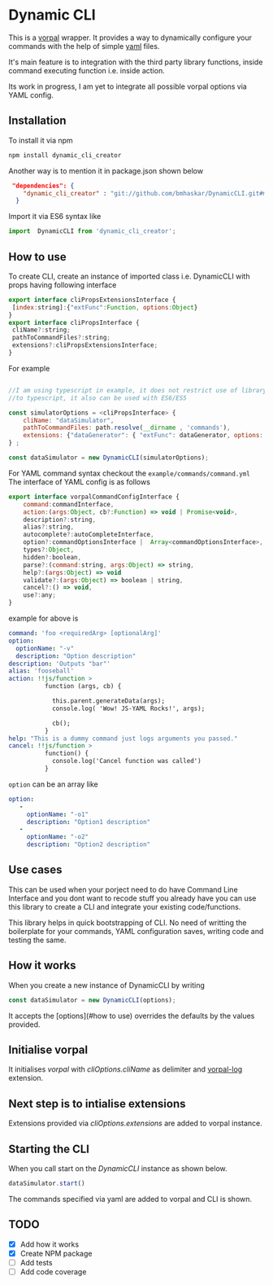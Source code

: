 # Dynamic CLI

This is a [vorpal](https://github.com/dthree/vorpal/) wrapper. 
It provides a way to dynamically configure your commands with the help
of simple [yaml](http://yaml.org/) files.

It's main feature is to integration with the third party library functions, 
inside command executing function i.e. inside action.

Its work in progress, I am yet to integrate all possible vorpal options
via YAML config. 

## Installation

To install it via npm

```javascript
npm install dynamic_cli_creator
```
 
 Another way is to mention it in package.json shown below
```json
 "dependencies": {
    "dynamic_cli_creator" : "git://github.com/bmhaskar/DynamicCLI.git#master"
  }
```

Import it via ES6 syntax like 
```javascript
import  DynamicCLI from 'dynamic_cli_creator';
```

## How to use

To create CLI, create an instance of imported class i.e. DynamicCLI with
 props having following interface 
 
```javascript
export interface cliPropsExtensionsInterface {
 [index:string]:{"extFunc":Function, options:Object}
}
export interface cliPropsInterface {
 cliName?:string;
 pathToCommandFiles?:string;
 extensions?:cliPropsExtensionsInterface;
}
```

For example 

```javascript

//I am using typescript in example, it does not restrict use of library 
//to typescript, it also can be used with ES6/ES5

const simulatorOptions = <cliPropsInterface> {
    cliName: "dataSimulator",
    pathToCommandFiles: path.resolve(__dirname , 'commands'),
    extensions: {"dataGenerator": { "extFunc": dataGenerator, options: {name: "commentsGenerator"}}}
} ;

const dataSimulator = new DynamicCLI(simulatorOptions);


```


For YAML command syntax checkout the `example/commands/command.yml` 
The interface of YAML config is as follows

```javascript
export interface vorpalCommandConfigInterface {
    command:commandInterface,
    action:(args:Object, cb?:Function) => void | Promise<void>,
    description?:string,
    alias?:string,
    autocomplete?:autoCompleteInterface,
    option?:commandOptionsInterface |  Array<commandOptionsInterface>,
    types?:Object,
    hidden?:boolean,
    parse?:(command:string, args:Object) => string,
    help?:(args:Object) => void
    validate?:(args:Object) => boolean | string,
    cancel?:() => void,
    use?:any;
}
```
example for above is 
```yaml
command: 'foo <requiredArg> [optionalArg]'
option:
  optionName: "-v"
  description: "Option description"
description: 'Outputs "bar"'
alias: 'fooseball'
action: !!js/function >
          function (args, cb) {

            this.parent.generateData(args);
            console.log( 'Wow! JS-YAML Rocks!', args);

            cb();
          }
help: "This is a dummy command just logs arguments you passed."
cancel: !!js/function > 
          function() {
            console.log('Cancel function was called')
          }
```

`option` can be an array like 
```yaml
option: 
   - 
     optionName: "-o1"
     description: "Option1 description"
   - 
     optionName: "-o2"
     description: "Option2 description"
```
 
 
 
Use cases
---------
 This can be used when your porject need to do have Command Line 
 Interface and you dont want to recode stuff you already have you can
 use this library to create a CLI and integrate your existing code/functions. 
 
 This library helps in quick bootstrapping of CLI. No need of writting 
 the boilerplate for your commands, YAML configuration saves, writing 
 code and testing the same. 

How it works
------------

When you create a new instance of DynamicCLI by writing 
```javascript
const dataSimulator = new DynamicCLI(options);
```

It accepts the [options](#how to use) overrides the defaults by the values provided.
## Initialise vorpal 
It initialises _vorpal_ with _cliOptions.cliName_ as delimiter and 
[vorpal-log](https://github.com/AljoschaMeyer/vorpal-log) extension.

## Next step is to intialise extensions 

Extensions provided via _cliOptions.extensions_ are added to vorpal instance. 

## Starting the CLI

When you call start on the _DynamicCLI_ instance as shown below. 
```javascript
dataSimulator.start()
```
The commands specified via yaml are added to vorpal and CLI is shown. 
 

## TODO
- [x]  Add how it works
- [x]  Create NPM package
- [ ]  Add tests
- [ ]  Add code coverage
